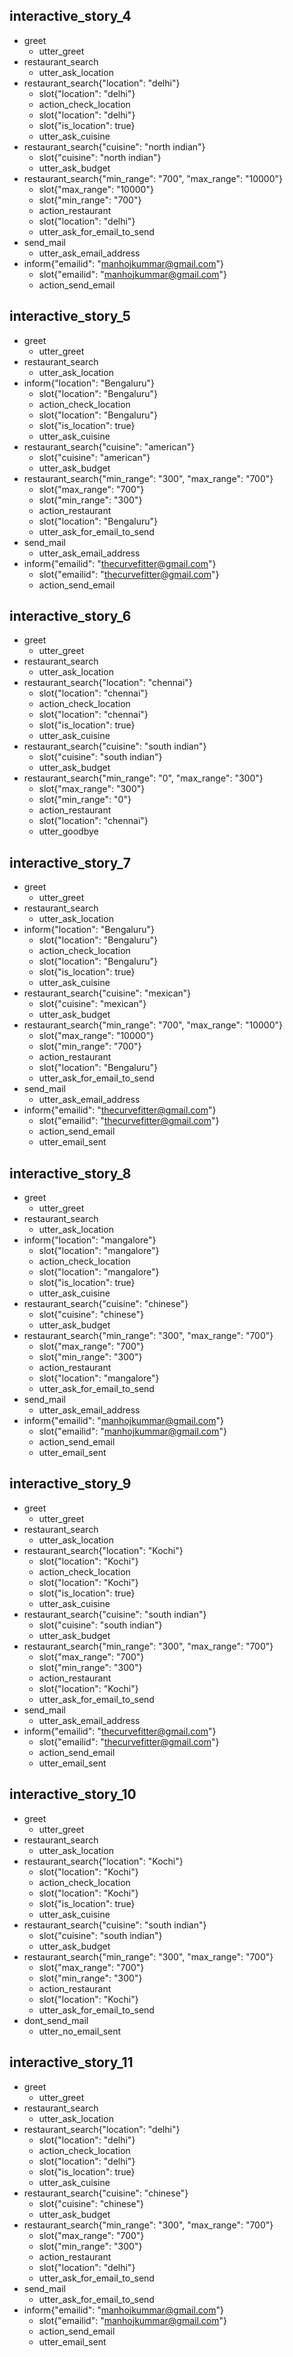 ## interactive_story_4
* greet
    - utter_greet
* restaurant_search
    - utter_ask_location
* restaurant_search{"location": "delhi"}
    - slot{"location": "delhi"}
    - action_check_location
    - slot{"location": "delhi"}
    - slot{"is_location": true}
    - utter_ask_cuisine
* restaurant_search{"cuisine": "north indian"}
    - slot{"cuisine": "north indian"}
    - utter_ask_budget
* restaurant_search{"min_range": "700", "max_range": "10000"}
    - slot{"max_range": "10000"}
    - slot{"min_range": "700"}
    - action_restaurant
    - slot{"location": "delhi"}
    - utter_ask_for_email_to_send
* send_mail
    - utter_ask_email_address
* inform{"emailid": "manhojkummar@gmail.com"}
    - slot{"emailid": "manhojkummar@gmail.com"}
    - action_send_email

## interactive_story_5
* greet
    - utter_greet
* restaurant_search
    - utter_ask_location
* inform{"location": "Bengaluru"}
    - slot{"location": "Bengaluru"}
    - action_check_location
    - slot{"location": "Bengaluru"}
    - slot{"is_location": true}
    - utter_ask_cuisine
* restaurant_search{"cuisine": "american"}
    - slot{"cuisine": "american"}
    - utter_ask_budget
* restaurant_search{"min_range": "300", "max_range": "700"}
    - slot{"max_range": "700"}
    - slot{"min_range": "300"}
    - action_restaurant
    - slot{"location": "Bengaluru"}
    - utter_ask_for_email_to_send
* send_mail
    - utter_ask_email_address
* inform{"emailid": "thecurvefitter@gmail.com"}
    - slot{"emailid": "thecurvefitter@gmail.com"}
    - action_send_email

## interactive_story_6
* greet
    - utter_greet
* restaurant_search
    - utter_ask_location
* restaurant_search{"location": "chennai"}
    - slot{"location": "chennai"}
    - action_check_location
    - slot{"location": "chennai"}
    - slot{"is_location": true}
    - utter_ask_cuisine
* restaurant_search{"cuisine": "south indian"}
    - slot{"cuisine": "south indian"}
    - utter_ask_budget
* restaurant_search{"min_range": "0", "max_range": "300"}
    - slot{"max_range": "300"}
    - slot{"min_range": "0"}
    - action_restaurant
    - slot{"location": "chennai"}
    - utter_goodbye

## interactive_story_7
* greet
    - utter_greet
* restaurant_search
    - utter_ask_location
* inform{"location": "Bengaluru"}
    - slot{"location": "Bengaluru"}
    - action_check_location
    - slot{"location": "Bengaluru"}
    - slot{"is_location": true}
    - utter_ask_cuisine
* restaurant_search{"cuisine": "mexican"}
    - slot{"cuisine": "mexican"}
    - utter_ask_budget
* restaurant_search{"min_range": "700", "max_range": "10000"}
    - slot{"max_range": "10000"}
    - slot{"min_range": "700"}
    - action_restaurant
    - slot{"location": "Bengaluru"}
    - utter_ask_for_email_to_send
* send_mail
    - utter_ask_email_address
* inform{"emailid": "thecurvefitter@gmail.com"}
    - slot{"emailid": "thecurvefitter@gmail.com"}
    - action_send_email
    - utter_email_sent

## interactive_story_8
* greet
    - utter_greet
* restaurant_search
    - utter_ask_location
* inform{"location": "mangalore"}
    - slot{"location": "mangalore"}
    - action_check_location
    - slot{"location": "mangalore"}
    - slot{"is_location": true}
    - utter_ask_cuisine
* restaurant_search{"cuisine": "chinese"}
    - slot{"cuisine": "chinese"}
    - utter_ask_budget
* restaurant_search{"min_range": "300", "max_range": "700"}
    - slot{"max_range": "700"}
    - slot{"min_range": "300"}
    - action_restaurant
    - slot{"location": "mangalore"}
    - utter_ask_for_email_to_send
* send_mail
    - utter_ask_email_address
* inform{"emailid": "manhojkummar@gmail.com"}
    - slot{"emailid": "manhojkummar@gmail.com"}
    - action_send_email
    - utter_email_sent

## interactive_story_9
* greet
    - utter_greet
* restaurant_search
    - utter_ask_location
* restaurant_search{"location": "Kochi"}
    - slot{"location": "Kochi"}
    - action_check_location
    - slot{"location": "Kochi"}
    - slot{"is_location": true}
    - utter_ask_cuisine
* restaurant_search{"cuisine": "south indian"}
    - slot{"cuisine": "south indian"}
    - utter_ask_budget
* restaurant_search{"min_range": "300", "max_range": "700"}
    - slot{"max_range": "700"}
    - slot{"min_range": "300"}
    - action_restaurant
    - slot{"location": "Kochi"}
    - utter_ask_for_email_to_send
* send_mail
    - utter_ask_email_address
* inform{"emailid": "thecurvefitter@gmail.com"}
    - slot{"emailid": "thecurvefitter@gmail.com"}
    - action_send_email
    - utter_email_sent

## interactive_story_10
* greet
    - utter_greet
* restaurant_search
    - utter_ask_location
* restaurant_search{"location": "Kochi"}
    - slot{"location": "Kochi"}
    - action_check_location
    - slot{"location": "Kochi"}
    - slot{"is_location": true}
    - utter_ask_cuisine
* restaurant_search{"cuisine": "south indian"}
    - slot{"cuisine": "south indian"}
    - utter_ask_budget
* restaurant_search{"min_range": "300", "max_range": "700"}
    - slot{"max_range": "700"}
    - slot{"min_range": "300"}
    - action_restaurant
    - slot{"location": "Kochi"}
    - utter_ask_for_email_to_send
* dont_send_mail
    - utter_no_email_sent

## interactive_story_11
* greet
    - utter_greet
* restaurant_search
    - utter_ask_location
* restaurant_search{"location": "delhi"}
    - slot{"location": "delhi"}
    - action_check_location
    - slot{"location": "delhi"}
    - slot{"is_location": true}
    - utter_ask_cuisine
* restaurant_search{"cuisine": "chinese"}
    - slot{"cuisine": "chinese"}
    - utter_ask_budget
* restaurant_search{"min_range": "300", "max_range": "700"}
    - slot{"max_range": "700"}
    - slot{"min_range": "300"}
    - action_restaurant
    - slot{"location": "delhi"}
    - utter_ask_for_email_to_send
* send_mail
    - utter_ask_for_email_to_send
* inform{"emailid": "manhojkummar@gmail.com"}
    - slot{"emailid": "manhojkummar@gmail.com"}
    - action_send_email
    - utter_email_sent
